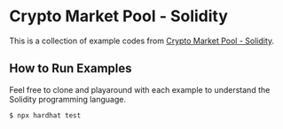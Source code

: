 # Crypto Market Pool - Solidity

This is a collection of example codes from  [Crypto Market Pool - Solidity](https://cryptomarketpool.com/getting-started-with-solidity/).

## How to Run Examples

Feel free to clone and playaround with each example to understand the Solidity programming language.

```sh
$ npx hardhat test
```
